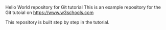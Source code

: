 Hello World repository for Git tutorial
This is an example repository for the Git tutoial on https://www.w3schools.com

This repository is built step by step in the tutorial.
